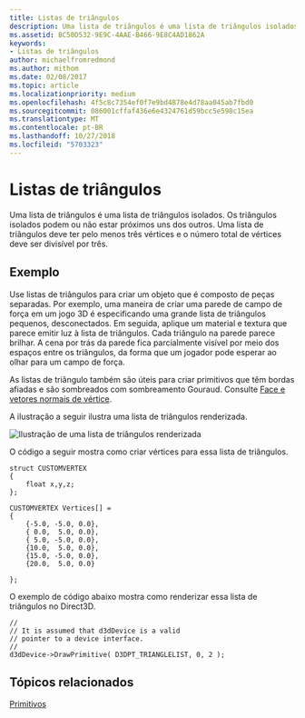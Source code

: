 ```yaml
---
title: Listas de triângulos
description: Uma lista de triângulos é uma lista de triângulos isolados. Os triângulos isolados podem ou não estar próximos uns dos outros. Uma lista de triângulos deve ter pelo menos três vértices e o número total de vértices deve ser divisível por três.
ms.assetid: BC50D532-9E9C-4AAE-B466-9E8C4AD1862A
keywords:
- Listas de triângulos
author: michaelfromredmond
ms.author: mithom
ms.date: 02/08/2017
ms.topic: article
ms.localizationpriority: medium
ms.openlocfilehash: 4f5c8c7354ef0f7e9bd4878e4d78aa045ab7fbd0
ms.sourcegitcommit: 086001cffaf436e6e4324761d59bcc5e598c15ea
ms.translationtype: MT
ms.contentlocale: pt-BR
ms.lasthandoff: 10/27/2018
ms.locfileid: "5703323"
---
```

# <a name="triangle-lists"></a>Listas de triângulos


Uma lista de triângulos é uma lista de triângulos isolados. Os triângulos isolados podem ou não estar próximos uns dos outros. Uma lista de triângulos deve ter pelo menos três vértices e o número total de vértices deve ser divisível por três.

## <a name="span-idexamplespanspan-idexamplespanspan-idexamplespanexample"></a><span id="Example"></span><span id="example"></span><span id="EXAMPLE"></span>Exemplo


Use listas de triângulos para criar um objeto que é composto de peças separadas. Por exemplo, uma maneira de criar uma parede de campo de força em um jogo 3D é especificando uma grande lista de triângulos pequenos, desconectados. Em seguida, aplique um material e textura que parece emitir luz à lista de triângulos. Cada triângulo na parede parece brilhar. A cena por trás da parede fica parcialmente visível por meio dos espaços entre os triângulos, da forma que um jogador pode esperar ao olhar para um campo de força.

As listas de triângulo também são úteis para criar primitivos que têm bordas afiadas e são sombreados com sombreamento Gouraud. Consulte [Face e vetores normais de vértice](face-and-vertex-normal-vectors.md).

A ilustração a seguir ilustra uma lista de triângulos renderizada.

![Ilustração de uma lista de triângulos renderizada](images/trilist.png)

O código a seguir mostra como criar vértices para essa lista de triângulos.

```
struct CUSTOMVERTEX
{
    float x,y,z;
};

CUSTOMVERTEX Vertices[] = 
{
    {-5.0, -5.0, 0.0},
    { 0.0,  5.0, 0.0},
    { 5.0, -5.0, 0.0},
    {10.0,  5.0, 0.0},
    {15.0, -5.0, 0.0},
    {20.0,  5.0, 0.0}

};
```

O exemplo de código abaixo mostra como renderizar essa lista de triângulos no Direct3D.

```
//
// It is assumed that d3dDevice is a valid
// pointer to a device interface.
//
d3dDevice->DrawPrimitive( D3DPT_TRIANGLELIST, 0, 2 );
```

## <a name="span-idrelated-topicsspanrelated-topics"></a><span id="related-topics"></span>Tópicos relacionados


[Primitivos](primitives.md)

 

 




